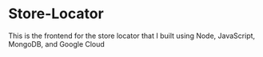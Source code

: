 # Store-Locator

This is the frontend for the store locator that I built using Node, JavaScript, MongoDB, and Google Cloud
